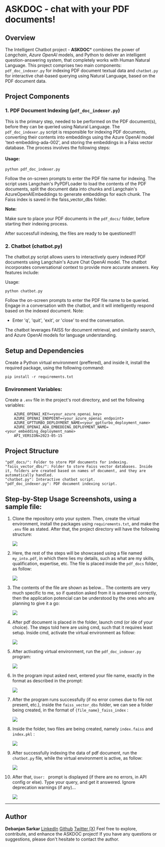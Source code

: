 # ASKDOC - chat with your PDF documents!

## Overview

The Intelligent Chatbot project - **ASKDOC*** combines the power of *Langchain*, *Azure OpenAI* models, and Python to deliver an intelligent question-answering system, that completely works with Human Natural Language. This project comprises two main components: `pdf_doc_indexer.py` for indexing PDF document textual data and `chatbot.py` for interactive chat-based querying using Natural Language, based on the PDF document data.

## Project Components

### 1. PDF Document Indexing (`pdf_doc_indexer.py`)

This is the primary step, needed to be performed on the PDF document(s), before they can be queried using Natural Language.
The `pdf_doc_indexer.py` script is responsible for indexing PDF documents, converting their contents into embeddings using the Azure OpenAI model 'text-embedding-ada-002', and storing the embeddings in a Faiss vector database. The process involves the following steps:

#### Usage:

```
python pdf_doc_indexer.py
```

Follow the on-screen prompts to enter the PDF file name for indexing. The script uses Langchain's PyPDFLoader to load the contents of the PDF documents, split the document data into chunks and Langchain's AzureOpenAIEmbeddings to generate embeddings for each chunk. The Faiss index is saved in the faiss_vector_dbs folder.

**Note:**

Make sure to place your PDF documents in the `pdf_docs/` folder, before starting their indexing process.

After successfull indexing, the files are ready to be questioned!!!



### 2. Chatbot (chatbot.py)

The chatbot.py script allows users to interactively query indexed PDF documents using Langchain's Azure Chat OpenAI model. The chatbot incorporates conversational context to provide more accurate answers. Key features include:

Usage:
```
python chatbot.py
```

Follow the on-screen prompts to enter the PDF file name to be queried. Engage in a conversation with the chatbot, and it will intelligently respond based on the indexed document.
Note:

- Enter 'q', 'quit', 'exit', or 'close' to end the conversation.

The chatbot leverages FAISS for document retrieval, and similarity search, and Azure OpenAI models for language understanding.

## Setup and Dependencies
Create a Python virtual environment (preffered), and inside it, install the required package, using the following command:

    pip install -r requirements.txt

### Environment Variables:

Create a `.env` file in the project's root directory, and set the following variables:


        AZURE_OPENAI_KEY=<your_azure_openai_key>
        AZURE_OPENAI_ENDPOINT=<your_azure_openai_endpoint>
        AZURE_GPTTURBO_DEPLOYMENT_NAME=<your_gptturbo_deployment_name>
        AZURE_OPENAI_ADA_EMBEDDING_DEPLOYMENT_NAME=<your_embedding_deployment_name>
        API_VERSION=2023-05-15

## Project Structure

    "pdf_docs/": Folder to store PDF documents for indexing.
    "faiss_vector_dbs/": Folder to store Faiss vector databases. Inside it, folders are created based on names of document, and they are automatically handled.
    "chatbot.py": Interactive chatbot script.
    "pdf_doc_indexer.py": PDF document indexing script.

## Step-by-Step Usage Screenshots, using a sample file:

1. Clone the repository onto your system. Then, create the virtual environment, install the packages using `requirements.txt`, and make the `.env` file as stated. After that, the project directory will have the following structure:

	<img src="./screenshots/01-project_structure.png">


2. Here, the rest of the steps will be showcased using a file named `my_into.pdf`, in which there lies my details, such as what are my skills, qualification, expertise, etc. The file is placed inside the `pdf_docs` folder, as follow:

	<img src="./screenshots/02-pdf_file_in_pdf_docs.png">

3. The contents of the file are shown as below... The contents are very much specific to me, so if question asked from it is answered correctly, then the application potencial can be understood by the ones who are planning to give it a go:
	
	<img src="./screenshots/03-file_text.png">

4. After pdf document is placed in the folder, launch cmd (or ide of your choice). The steps told here are using cmd, such that it requires least setup. Inside cmd, activate the virtual environment as follow:

	<img src="./screenshots/04-activate_virtual_ev.png">

5. After activating virtual environment, run the `pdf_doc_indexer.py` program:

	<img src="./screenshots/05-run_indexer.png">

6. In the program input asked next, entered your file name, exactly in the format as described in the prompt:

	<img src="./screenshots/06-enter_filename.png">

7. After the program runs successfully (if no error comes due to file not present, etc.), inside the `faiss_vector_dbs` folder, we can see a folder being created, in the format of `{file_name}_faiss_index` :

	<img src="./screenshots/07-faiss_index_folder_of_pdf.png">

8. Inside the folder, two files are being created, namely `index.faiss` and `index.pkl` :

	<img src="./screenshots/08-faiss_index_files.png">

9. After successfully indexing the data of pdf document, run the `chatbot.py` file, while the virtual environment is active, as follow:

	<img src="./screenshots/09-run_chatbot_enter_filename.png">

10. After that, `User: ` prompt is displayed (if there are no errors, in API config or else). Type your query, and get it answered. Ignore deprecation warnings (if any)...

	<img src="./screenshots/10-interactive_qa.png">

---------------------------------------------------------------------------------------------------------------------------------------------------------------------

## Author

**Debanjan Sarkar**
<a href="https://www.linkedin.com/in/debanjan-sarkar-2001/">LinkedIn</a>
<a href="https://github.com/DebanjanSarkar">Github</a>
<a href="https://twitter.com/darkolexis">Twitter (X)</a>
Feel free to explore, contribute, and enhance the ASKDOC project! If you have any questions or suggestions, please don't hesitate to contact the author. 

